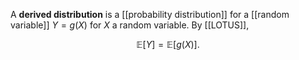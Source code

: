 A **derived distribution** is a [[probability distribution]] for a [[random variable]] $Y = g(X)$ for $X$ a random variable. By [[LOTUS]],

$$
\mathbb{E}[Y] = \mathbb{E}[g(X)].
$$